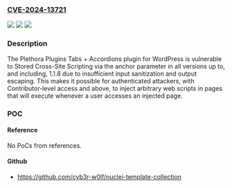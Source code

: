 ### [CVE-2024-13721](https://cve.mitre.org/cgi-bin/cvename.cgi?name=CVE-2024-13721)
![](https://img.shields.io/static/v1?label=Product&message=Plethora%20Plugins%20Tabs%20%2B%20Accordions&color=blue)
![](https://img.shields.io/static/v1?label=Version&message=*%3C%3D%201.1.8%20&color=brighgreen)
![](https://img.shields.io/static/v1?label=Vulnerability&message=CWE-85%20Doubled%20Character%20XSS%20Manipulations&color=brighgreen)

### Description

The Plethora Plugins Tabs + Accordions plugin for WordPress is vulnerable to Stored Cross-Site Scripting via the anchor parameter in all versions up to, and including, 1.1.8 due to insufficient input sanitization and output escaping. This makes it possible for authenticated attackers, with Contributor-level access and above, to inject arbitrary web scripts in pages that will execute whenever a user accesses an injected page.

### POC

#### Reference
No PoCs from references.

#### Github
- https://github.com/cyb3r-w0lf/nuclei-template-collection


